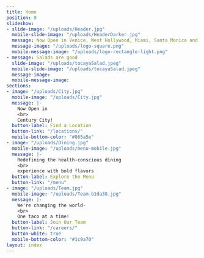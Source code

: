 ```yaml
---
title: Home
position: 0
slideshow:
- slide-image: "/uploads/Header.jpg"
  mobile-slide-image: "/uploads/HeaderDarker.jpg"
  message: Now Open in Venice, West Hollywood, Miami, Santa Monica and Playa Vista
  message-image: "/uploads/logo-square.png"
  mobile-message-image: "/uploads/logo-rectangle-light.png"
- message: Salads are good
  slide-image: "/uploads/tocayaSalad.jpeg"
  mobile-slide-image: "/uploads/tocayaSalad.jpeg"
  message-image: 
  mobile-message-image: 
sections:
- image: "/uploads/City.jpg"
  mobile-image: "/uploads/City.jpg"
  message: |-
    Now Open in
    <br>
    Century City!
  button-label: Find a Location
  button-link: "/locations/"
  mobile-bottom-color: "#865a5e"
- image: "/uploads/Dining.jpg"
  mobile-image: "/uploads/menu-mobile.jpg"
  message: |-
    Redefining the health-conscious dining
    <br>
    experience with bold flavors
  button-label: Explore the Menu
  button-link: "/menu"
- image: "/uploads/Team.jpg"
  mobile-image: "/uploads/Team-b1da38.jpg"
  message: |-
    We're changing the world-
    <br>
    One taco at a time!
  button-label: Join Our Team
  button-link: "/careers/"
  button-white: true
  mobile-bottom-color: "#1c9a70"
layout: index
---
```


